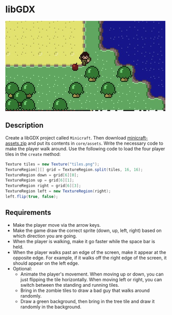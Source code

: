 # libGDX

![screenshot](screenshot.jpg)

## Description

Create a libGDX project called `Minicraft`. Then download [minicraft-assets.zip](https://github.com/oakes/java-assignments/raw/master/curriculum/assets/minicraft-assets.zip) and put its contents in `core/assets`. Write the necessary code to make the player walk around. Use the following code to load the four player tiles in the `create` method:

```java
Texture tiles = new Texture("tiles.png");
TextureRegion[][] grid = TextureRegion.split(tiles, 16, 16);
TextureRegion down = grid[6][0];
TextureRegion up = grid[6][1];
TextureRegion right = grid[6][3];
TextureRegion left = new TextureRegion(right);
left.flip(true, false);
```

## Requirements

* Make the player move via the arrow keys.
* Make the game draw the correct sprite (down, up, left, right) based on which direction you are going.
* When the player is walking, make it go faster while the space bar is held.
* When the player walks past an edge of the screen, make it appear at the opposite edge. For example, if it walks off the right edge of the screen, it should appear on the left edge.
* Optional:
  * Animate the player's movement. When moving up or down, you can just flipping the tile horizontally. When moving left or right, you can switch between the standing and running tiles.
  * Bring in the zombie tiles to draw a bad guy that walks around randomly.
  * Draw a green background, then bring in the tree tile and draw it randomly in the background.

